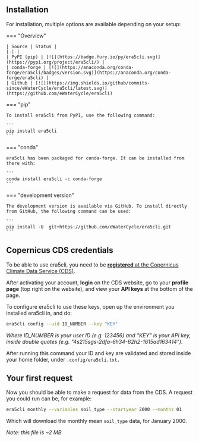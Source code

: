 
## Installation

For installation, multiple options are available depending on your setup:

=== "Overview"

    | Source | Status |
    |-|-|
    | PyPI (pip) | [![](https://badge.fury.io/py/era5cli.svg)](https://pypi.org/project/era5cli/) |
    | conda-forge | [![](https://anaconda.org/conda-forge/era5cli/badges/version.svg)](https://anaconda.org/conda-forge/era5cli) |
    | Github | [![](https://img.shields.io/github/commits-since/eWaterCycle/era5cli/latest.svg)](https://github.com/eWaterCycle/era5cli)


=== "pip"

    To install era5cli from PyPI, use the following command:

    ```
    pip install era5cli
    ```

=== "conda"

    era5cli has been packaged for conda-forge. It can be installed from there with:

    ```
    conda install era5cli -c conda-forge
    ```


=== "development version"

    The development version is available via GitHub. To install directly from GitHub, the following command can be used:

    ```
    pip install -U  git+https://github.com/eWaterCycle/era5cli.git
    ```


## Copernicus CDS credentials

To be able to use era5cli, you need to be [**registered** at the Copernicus Climate Data Service (CDS)](https://cds.climate.copernicus.eu/user/register?destination=%2F%23!%2Fhome).

After activating your account, **login** on the CDS website, go to your **profile page** (top right on the website), and view your **API keys** at the bottom of the page.

To configure era5cli to use these keys, open up the environment you installed era5cli in, and do:

```sh
era5cli config --uid ID_NUMBER --key "KEY"
```

*Where ID_NUMBER is your user ID (e.g. 123456) and "KEY" is your API key, inside double quotes (e.g. "4s215sgs-2dfa-6h34-62h2-1615ad163414").*

After running this command your ID and key are validated and stored inside your home folder, under `.config/era5cli.txt.`

## Your first request

Now you should be able to make a request for data from the CDS. A request you could run can be, for example:

```sh
era5cli monthly --variables soil_type --startyear 2000 --months 01
```

Which will download the monthly mean `soil_type` data, for January 2000.

*Note: this file is ~2 MB*
